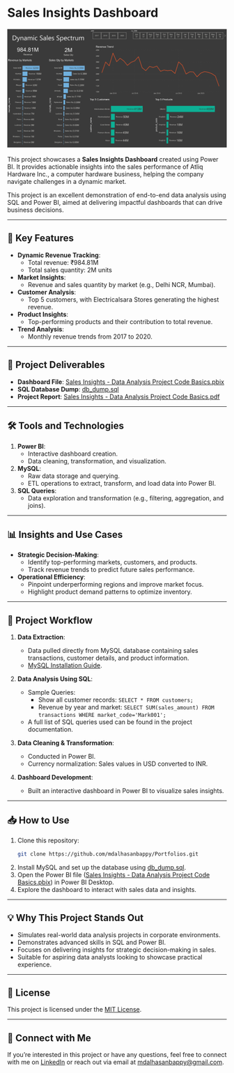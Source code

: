 # Sales Insights Dashboard

![Sales Insights](./Sales%20Insights%20-%20Data%20Analysis%20Project%20Code%20Basics.jpg)

This project showcases a **Sales Insights Dashboard** created using Power BI. It provides actionable insights into the sales performance of Atliq Hardware Inc., a computer hardware business, helping the company navigate challenges in a dynamic market. 

This project is an excellent demonstration of end-to-end data analysis using SQL and Power BI, aimed at delivering impactful dashboards that can drive business decisions.

---

## 🚀 Key Features
- **Dynamic Revenue Tracking**: 
  - Total revenue: ₹984.81M
  - Total sales quantity: 2M units
- **Market Insights**: 
  - Revenue and sales quantity by market (e.g., Delhi NCR, Mumbai).
- **Customer Analysis**: 
  - Top 5 customers, with Electricalsara Stores generating the highest revenue.
- **Product Insights**: 
  - Top-performing products and their contribution to total revenue.
- **Trend Analysis**: 
  - Monthly revenue trends from 2017 to 2020.

---

## 📂 Project Deliverables
- **Dashboard File**: [Sales Insights - Data Analysis Project Code Basics.pbix](https://github.com/mdalhasanbappy/Portfolios/blob/main/MS%20Power%20BI/Sales%20Insight%20of%20Atliq%20Hardware%20Inc./Sales%20Insights%20-%20Data%20Analysis%20Project%20Code%20Basics.pbix)
- **SQL Database Dump**: [db_dump.sql](https://github.com/mdalhasanbappy/Portfolios/blob/main/MS%20Power%20BI/Sales%20Insight%20of%20Atliq%20Hardware%20Inc./db_dump.sql)
- **Project Report**: [Sales Insights - Data Analysis Project Code Basics.pdf](https://github.com/mdalhasanbappy/Portfolios/blob/main/MS%20Power%20BI/Sales%20Insight%20of%20Atliq%20Hardware%20Inc./Sales%20Insights%20-%20Data%20Analysis%20Project%20Code%20Basics.pdf)

---

## 🛠️ Tools and Technologies
1. **Power BI**: 
   - Interactive dashboard creation.
   - Data cleaning, transformation, and visualization.
2. **MySQL**: 
   - Raw data storage and querying.
   - ETL operations to extract, transform, and load data into Power BI.
3. **SQL Queries**: 
   - Data exploration and transformation (e.g., filtering, aggregation, and joins).

---

## 📊 Insights and Use Cases
- **Strategic Decision-Making**:
  - Identify top-performing markets, customers, and products.
  - Track revenue trends to predict future sales performance.
- **Operational Efficiency**:
  - Pinpoint underperforming regions and improve market focus.
  - Highlight product demand patterns to optimize inventory.

---

## 📝 Project Workflow
1. **Data Extraction**:
   - Data pulled directly from MySQL database containing sales transactions, customer details, and product information.
   - [MySQL Installation Guide](https://www.youtube.com/watch?v=WuBcTJnIuzo).

2. **Data Analysis Using SQL**:
   - Sample Queries:
     - Show all customer records: `SELECT * FROM customers;`
     - Revenue by year and market: `SELECT SUM(sales_amount) FROM transactions WHERE market_code='Mark001';`
   - A full list of SQL queries used can be found in the project documentation.

3. **Data Cleaning & Transformation**:
   - Conducted in Power BI.
   - Currency normalization: Sales values in USD converted to INR.

4. **Dashboard Development**:
   - Built an interactive dashboard in Power BI to visualize sales insights.

---

## 📥 How to Use
1. Clone this repository:
   ```bash
   git clone https://github.com/mdalhasanbappy/Portfolios.git
   ```
2. Install MySQL and set up the database using [db_dump.sql](https://github.com/mdalhasanbappy/Portfolios/blob/main/MS%20Power%20BI/Sales%20Insight%20of%20Atliq%20Hardware%20Inc./db_dump.sql).
3. Open the Power BI file ([Sales Insights - Data Analysis Project Code Basics.pbix](https://github.com/mdalhasanbappy/Portfolios/blob/main/MS%20Power%20BI/Sales%20Insight%20of%20Atliq%20Hardware%20Inc./Sales%20Insights%20-%20Data%20Analysis%20Project%20Code%20Basics.pbix)) in Power BI Desktop.
4. Explore the dashboard to interact with sales data and insights.

---

## 💡 Why This Project Stands Out
- Simulates real-world data analysis projects in corporate environments.
- Demonstrates advanced skills in SQL and Power BI.
- Focuses on delivering insights for strategic decision-making in sales.
- Suitable for aspiring data analysts looking to showcase practical experience.

---

## 📜 License
This project is licensed under the [MIT License](https://opensource.org/licenses/MIT).

---

## 🤝 Connect with Me
If you’re interested in this project or have any questions, feel free to connect with me on [LinkedIn](https://www.linkedin.com/in/mdalhasanbappy) or reach out via email at mdalhasanbappy@gmail.com.

